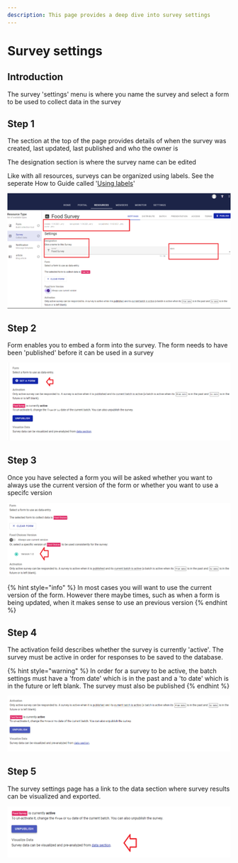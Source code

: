 ```yaml
---
description: This page provides a deep dive into survey settings
---
```


# Survey settings

## Introduction

The survey 'settings' menu is where you name the survey and select a form to be used to collect data in the survey

## Step 1

The section at the top of the page provides details of when the survey was created, last updated, last published and who the owner is

The designation section is where the survey name can be edited

Like with all resources, surveys can be organized using labels.  See the seperate How to Guide called '[Using labels](../../settings/using-labels.md)'

![](<../../.gitbook/assets/image (300) (1).png>)

## Step 2

Form enables you to embed a form into the survey.  The form needs to have been 'published' before it can be used in a survey

![](<../../.gitbook/assets/image (309) (1) (1) (1) (1).png>)

## Step 3

Once you have selected a form you will be asked whether you want to always use the current version of the form or whether you want to use a specifc version

![](<../../.gitbook/assets/image (302) (1) (1).png>)

{% hint style="info" %}
In most cases you will want to use the current version of the form.  However there maybe times, such as when a form is being updated, when it makes sense to use an previous version
{% endhint %}

## Step 4

The activation feild describes whether the survey is currently 'active'.   The survey must be active in order for responses to be saved to the database.

{% hint style="warning" %}
In order for a survey to be active, the batch settings must have a 'from date' which is in the past and a 'to date' which is in the future or left blank.  The survey must also be published
{% endhint %}

![](<../../.gitbook/assets/image (313) (1) (1) (1).png>)

## Step 5

The survey settings page has a link to the data section where survey results can be visualized and exported.

![](<../../.gitbook/assets/image (310) (1) (1) (1) (1).png>)
